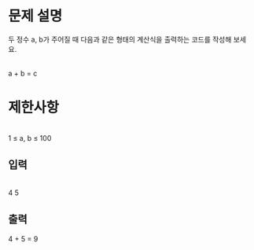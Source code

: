# 문제 설명

두 정수 a, b가 주어질 때 다음과 같은 형태의 계산식을 출력하는 코드를 작성해 보세
요.

<br>
a + b = c

<br>

# 제한사항

<br>
1 ≤ a, b ≤ 100
<br>

## 입력

<br>
4 5

<br>

## 출력

4 + 5 = 9
